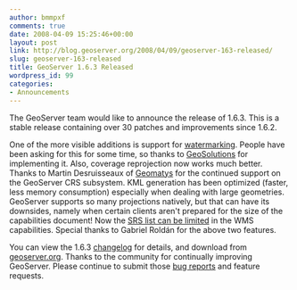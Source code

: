 ```yaml
---
author: bmmpxf
comments: true
date: 2008-04-09 15:25:46+00:00
layout: post
link: http://blog.geoserver.org/2008/04/09/geoserver-163-released/
slug: geoserver-163-released
title: GeoServer 1.6.3 Released
wordpress_id: 99
categories:
- Announcements
---
```


The GeoServer team would like to announce the release of 1.6.3.  This is a stable release containing over 30 patches and improvements since 1.6.2.

One of the more visible additions is support for [watermarking](http://geoserver.org/display/GEOSDOC/Watermarking).  People have been asking for this for some time, so thanks to [GeoSolutions](http://www.geo-solutions.it) for implementing it.  Also, coverage reprojection now works much better.  Thanks to Martin Desruisseaux of [Geomatys](http://www.geomatys.fr) for the continued support on the GeoServer CRS subsystem.  KML generation has been optimized (faster, less memory consumption) especially when dealing with large geometries.  GeoServer supports so many projections natively, but that can have its downsides, namely when certain clients aren't prepared for the size of the capabilities document!  Now the [SRS list can be limited](http://geoserver.org/display/GEOSDOC/Common+OWS+Configuration) in the WMS capabilities.  Special thanks to Gabriel Roldán for the above two features.

You can view the 1.6.3 [changelog](http://jira.codehaus.org/secure/IssueNavigator.jspa?reset=true&pid=10311&fixfor=14102) for details, and download from [geoserver.org](http://geoserver.org/display/GEOS/GeoServer+1.6.3). Thanks to the community for continually improving GeoServer.  Please continue to submit those [bug reports](http://jira.codehaus.org/browse/GEOS) and feature requests.
